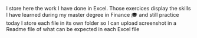 I store here the work I have done in Excel. Those exercices display the skills I have learned during my master degree in Finance 🎓 and still practice today
I store each file in its own folder so I can upload screenshot in a Readme file of what can be expected in each Excel file
